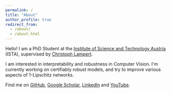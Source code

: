 ```yaml
---
permalink: /
title: "About"
author_profile: true
redirect_from: 
  - /about/
  - /about.html
---
```


Hello! I am a PhD Student 
at the [Institute of Science and Technology Austria](https://www.ist.ac.at/home) (ISTA),
supervised by [Christoph Lampert](https://cvml.ista.ac.at/).

I am interested in interpretability and robustness in Computer Vision.
I'm currently working on certifiably robust models, and try to improve various aspects of 1-Lipschitz networks.

Find me on 
[GitHub](https://github.com/berndprach),
[Google Scholar](https://scholar.google.com/citations?user=m5ZzcLEAAAAJ),
[LinkedIn](https://www.linkedin.com/in/bernd-prach) and
[YouTube](http://www.youtube.com/@berndprach).

